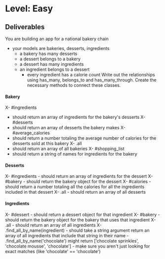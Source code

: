 # Level: Easy

## Deliverables
You are building an app for a national bakery chain
- your models are bakeries, desserts, ingredients
  - a bakery has many desserts
  - a dessert belongs to a bakery
  - a dessert has many ingredients
  - an ingredient belongs to a dessert
    - every ingredient has a calorie count
Write out the relationships using has_many, belongs_to and has_many_through. Create the necessary methods to connect these classes.

#### Bakery
X- #ingredients
  - should return an array of ingredients for the bakery's desserts
X- #desserts
  - should return an array of desserts the bakery makes
X- #average_calories
  - should return a number totaling the average number of calories for the desserts sold at this bakery
X- .all
  - should return an array of all bakeries
X- #shopping_list
  - should return a string of names for ingredients for the bakery

#### Desserts
  X- #ingredients
    - should return an array of ingredients for the dessert
  X- #bakery
    - should return the bakery object for the dessert
  X- #calories
    - should return a number totaling all the calories for all the ingredients included in that dessert
  X- .all
    - should return an array of all desserts

#### Ingredients
  X- #dessert
    - should return a dessert object for that ingredient
  X- #bakery
    - should return the bakery object for the bakery that uses that ingredient
  X- .all
    - should return an array of all ingredients
  X- .find_all_by_name(ingredient)
    - should take a string argument return an array of all ingredients that include that string in their name
      - .find_all_by_name('chocolate') might return ['chocolate sprinkles', 'chocolate mousse', 'chocolate']
      - make sure you aren't just looking for exact matches (like 'chocolate' == 'chocolate')
